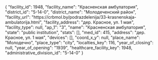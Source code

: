 {
    "facility_id": 1948,
    "facility_name": "Красненская амбулатория",
    "district_id": "5-14-0",
    "district_name": "Молодеченский район",
    "facility_url": "https:\/\/crbmol.by\/podrazdelenija\/33-krasnenskaja-ambulatorija.html",
    "facility_address": "дер. Красное, ул. 1 мая",
    "facility_type": null,
    "ap_1": "3",
    "name": "Красненская амбулатория",
    "state": "public institution",
    "stats": [],
    "med_id": 415,
    "address": "дер. Красное, ул. 1 мая",
    "devices": [],
    "coord_x_y": null,
    "place_name": "Молодечно",
    "place_type": "city",
    "localties_key": 116,
    "year_of_closing": null,
    "year_of_opening": "1939",
    "healthcare_facility_key": 1948,
    "administrative_division_id": "5-14-0"
}
